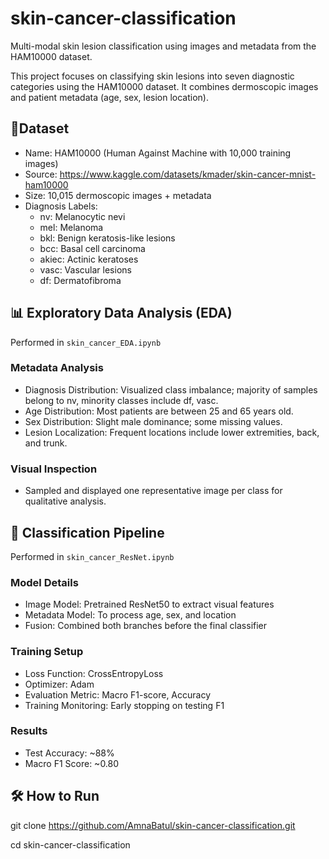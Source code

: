 # skin-cancer-classification
Multi-modal skin lesion classification using images and metadata from the HAM10000 dataset.

This project focuses on classifying skin lesions into seven diagnostic categories using the HAM10000 dataset. It combines dermoscopic images and patient metadata (age, sex, lesion location).

## 🔹Dataset
* Name: HAM10000 (Human Against Machine with 10,000 training images)
* Source: https://www.kaggle.com/datasets/kmader/skin-cancer-mnist-ham10000
* Size: 10,015 dermoscopic images + metadata
* Diagnosis Labels:
   * nv: Melanocytic nevi
   * mel: Melanoma
   * bkl: Benign keratosis-like lesions
   * bcc: Basal cell carcinoma
   * akiec: Actinic keratoses
   * vasc: Vascular lesions
   * df: Dermatofibroma

 ## 📊 Exploratory Data Analysis (EDA)
 Performed in `skin_cancer_EDA.ipynb`
 ### Metadata Analysis
 * Diagnosis Distribution: Visualized class imbalance; majority of samples belong to nv, minority classes include df, vasc.
 * Age Distribution: Most patients are between 25 and 65 years old.
 * Sex Distribution: Slight male dominance; some missing values.
 * Lesion Localization: Frequent locations include lower extremities, back, and trunk.
 ### Visual Inspection
 * Sampled and displayed one representative image per class for qualitative analysis.

## 🔧 Classification Pipeline
Performed in `skin_cancer_ResNet.ipynb`
### Model Details
* Image Model: Pretrained ResNet50 to extract visual features
* Metadata Model: To process age, sex, and location
* Fusion: Combined both branches before the final classifier

### Training Setup
* Loss Function: CrossEntropyLoss
* Optimizer: Adam
* Evaluation Metric: Macro F1-score, Accuracy
* Training Monitoring: Early stopping on testing F1

### Results
* Test Accuracy: ~88%
* Macro F1 Score: ~0.80

## 🛠️ How to Run
git clone https://github.com/AmnaBatul/skin-cancer-classification.git

cd skin-cancer-classification
